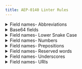 ```yaml
---
title: AEP-0140 Linter Rules
---
```

<details>
<summary>Field names- Abbreviations</summary>


# Field names: Abbreviations

This rule enforces that field names use common abbreviations, as mandated in
[AEP-140][].

## Details

This rule checks every descriptor in the proto and complains if the long form
of any of the following words are used instead of the abbreviation:

- configuration
- identifier
- information
- specification
- statistics

## Examples

### Single word method

**Incorrect** code for this rule:

```proto
// Incorrect.
message Book {
  string name = 1;
  string identifier = 2;  // Should be `id`.
}
```

**Correct** code for this rule:

```proto
// Correct.
message Book {
  string name = 1;
  string id = 2;
}
```

## Disabling

If you need to violate this rule, use a leading comment above the method.
Remember to also include an [aep.dev/not-precedent][] comment explaining why.

```proto
// (-- api-linter: core::0140::abbreviations=disabled
//     aep.dev/not-precedent: We need to do this because reasons. --)
message Book {
  string name = 1;
  string identifier = 2;  // Should be `id`.
}
```

If you need to violate this rule for an entire file, place the comment at the
top of the file.

[aep-140]: https://aep.dev/140
[aep.dev/not-precedent]: https://aep.dev/not-precedent

</details>

<details>
<summary>Base64 fields</summary>


# Base64 fields

This rule tries to enforce that base64 fields use the `bytes` type, as mandated
by [AEP-140][].

## Details

This rule checks the comments over each field, and if "base64" is mentioned, and yet
the field is a `string`, it suggests using `bytes` instead.

## Examples

### Single word method

**Incorrect** code for this rule:

```proto
// Incorrect.
message Book {
  string name = 1;

  // The base64-encoded checksum.
  string checksum = 2;  // Should be bytes.
}
```

**Correct** code for this rule:

```proto
// Correct.
message Book {
  string name = 1;

  // The base64-encoded checksum.
  bytes checksum = 2;
}
```

## Disabling

If you need to violate this rule, use a leading comment above the method.
Remember to also include an [aep.dev/not-precedent][] comment explaining why.

```proto
// (-- api-linter: core::0140::base64=disabled
//     aep.dev/not-precedent: We need to do this because reasons. --)
message Book {
  string name = 1;

  // The base64-encoded checksum
  string checksum = 2;
}
```

If you need to violate this rule for an entire file, place the comment at the
top of the file.

[aep-140]: https://aep.dev/140
[aep.dev/not-precedent]: https://aep.dev/not-precedent

</details>

<details>
<summary>Field names- Lower Snake Case</summary>


# Field names: Lower Snake Case

This rule enforces that field names use `snake_case`, as mandated in
[AEP-140][].

## Details

This rule checks every field in the proto and complains if the field name
contains a capital letter.

## Examples

### Single word method

**Incorrect** code for this rule:

```proto
// Incorrect.
message Book {
  string name = 1;
  int32 pageCount = 2;  // Should be `page_count`.
}
```

**Correct** code for this rule:

```proto
// Correct.
message Book {
  string name = 1;
  int32 page_count = 2;
}
```

## Disabling

If you need to violate this rule, use a leading comment above the method.
Remember to also include an [aep.dev/not-precedent][] comment explaining why.

```proto
// (-- api-linter: core::0140::lower-snake=disabled
//     aep.dev/not-precedent: We need to do this because reasons. --)
message Book {
  string name = 1;
  string pageCount = 2;
}
```

If you need to violate this rule for an entire file, place the comment at the
top of the file.

[aep-140]: https://aep.dev/140
[aep.dev/not-precedent]: https://aep.dev/not-precedent

</details>

<details>
<summary>Field names- Numbers</summary>


# Field names: Numbers

This rule enforces that field names do not begin any word in the field with a
number, as mandated in [AEP-140][].

## Details

This rule checks every field in the proto and complains if any individual word
begins with a number. It treats the underscore (`_`) character as the only word
separator for this purpose.

## Examples

**Incorrect** code for this rule:

```proto
// Incorrect.
message Book {
  string name = 1;
  int32 review_90th_percentile_stars = 2;
}
```

**Correct** code for this rule:

The correct code here is likely to vary based on the situation. This may be
fixed by spelling out the number:

```proto
// Correct.
message Book {
  string name = 1;
  int32 review_ninetieth_percentile_stars = 2;
}
```

Many cases we see involving numbers like this may be better designed with a
map:

```proto
// Correct.
message Book {
  string name = 1;
  map<int32, int32> review_stars_per_percentile = 2;
}
```

## Disabling

If you need to violate this rule, use a leading comment above the method.
Remember to also include an [aep.dev/not-precedent][] comment explaining why.

```proto
// (-- api-linter: core::0140::numbers=disabled
//     aep.dev/not-precedent: We need to do this because reasons. --)
message Book {
  string name = 1;
  int32 review_90th_percentile_stars = 2;
}
```

If you need to violate this rule for an entire file, place the comment at the
top of the file.

[aep-140]: https://aep.dev/140
[aep.dev/not-precedent]: https://aep.dev/not-precedent

</details>

<details>
<summary>Field names- Prepositions</summary>


# Field names: Prepositions

This rule enforces that field names do not include most prepositions, as
mandated in [AEP-140][].

## Details

This rule looks at each field and complains if it sees any of the following
words in the method's name:

{% include prepositions.md %}

**Note:** The standard fields `order_by` and `group_by` are permitted.

## Examples

**Incorrect** code for this rule:

```proto
// Incorrect.
message Book {
  string name = 1;
  string written_by = 2;  // Should be `author`.
}
```

**Correct** code for this rule:

```proto
// Correct.
message Book {
  string name = 1;
  string author = 2;
}
```

## Disabling

If you need to violate this rule, use a leading comment above the field.
Remember to also include an [aep.dev/not-precedent][] comment explaining why.

```proto
// (-- api-linter: core::0140::prepositions=disabled
//     aep.dev/not-precedent: We need to do this because reasons. --)
message Book {
  string name = 1;
  string written_by = 2;
}
```

If you need to violate this rule for an entire file, place the comment at the
top of the file.

[aep-140]: https://aep.dev/140
[aep.dev/not-precedent]: https://aep.dev/not-precedent

</details>

<details>
<summary>Field names- Reserved words</summary>


# Field names: Reserved words

This rule enforces that field names are not reserved words, as mandated in
[AEP-140][].

## Details

This rule looks at each field and complains if it the name is a reserved word
in a common programming lanaguge.

Currently, the linter checks all the reserved words in Java, JavaScript, and
Python 3. The exhaustive list of reserved words is found in [the code][].

**Note:** Reserved words in Golang are permitted because Golang's variable
casing rules avoids a conflict.

## Examples

**Incorrect** code for this rule:

```proto
// Incorrect.
message Book {
  string name = 1;
  bool public = 2;  // Reserved word in Java, JavaScript
}
```

**Correct** code for this rule:

```proto
// Correct.
message Book {
  string name = 1;
  bool is_public = 2;
}
```

## Disabling

If you need to violate this rule, use a leading comment above the field.
Remember to also include an [aep.dev/not-precedent][] comment explaining why.

```proto
message Book {
  string name = 1;
  // (-- api-linter: core::0140::reserved-words=disabled
  //     aep.dev/not-precedent: We need to do this because reasons. --)
  bool public = 2;  // Reserved word in Java, JavaScript
}
```

If you need to violate this rule for an entire file, place the comment at the
top of the file.

<!-- prettier-ignore-start -->
[aep-140]: https://aep.dev/140
[aep.dev/not-precedent]: https://aep.dev/not-precedent
[the code]: https://github.com/aep-dev/api-linter/blob/main/rules/aep0140/reserved_words.go
<!-- prettier-ignore-end -->

</details>

<details>
<summary>Field names- Underscores</summary>


# Field names: Underscores

This rule enforces that field names do not use leading, trailing, or adjacent
underscores, as mandated in [AEP-140][].

## Details

This rule checks every field in the proto and complains if it sees leading or
trailing underscores, or two or more underscores with nothing in between them.

## Examples

**Incorrect** code for this rule:

```proto
// Incorrect.
message Book {
  string name = 1;
  string _title = 2;  // Should be `title`.
}
```

**Correct** code for this rule:

```proto
// Correct.
message Book {
  string name = 1;
  string title = 2;
}
```

## Disabling

If you need to violate this rule, use a leading comment above the method.
Remember to also include an [aep.dev/not-precedent][] comment explaining why.

**Warning:** Violating this rule is likely to run into tooling failures.

```proto
// (-- api-linter: core::0140::underscores=disabled
//     aep.dev/not-precedent: We need to do this because reasons. --)
message Book {
  string name = 1;
  string _title = 2;
}
```

If you need to violate this rule for an entire file, place the comment at the
top of the file.

[aep-140]: https://aep.dev/140
[aep.dev/not-precedent]: https://aep.dev/not-precedent

</details>

<details>
<summary>Field names- URIs</summary>


# Field names: URIs

This rule enforces that field names use `uri` rather than `url`, as mandated in
[AEP-140][].

## Details

This rule checks every field in the proto and complains if the field name
includes `url`. (It splits on `_` to avoid false positives.)

## Examples

**Incorrect** code for this rule:

```proto
// Incorrect.
message Book {
  string url = 1;  // Should be `uri`.
}
```

**Correct** code for this rule:

```proto
// Correct.
message Book {
  string uri = 1;
}
```

## Disabling

If you need to violate this rule, use a leading comment above the method.
Remember to also include an [aep.dev/not-precedent][] comment explaining why.

```proto
// (-- api-linter: core::0140::uri=disabled
//     aep.dev/not-precedent: We need to do this because reasons. --)
message Book {
  string url = 1;
}
```

If you need to violate this rule for an entire file, place the comment at the
top of the file.

[aep-140]: https://aep.dev/140
[aep.dev/not-precedent]: https://aep.dev/not-precedent

</details>

